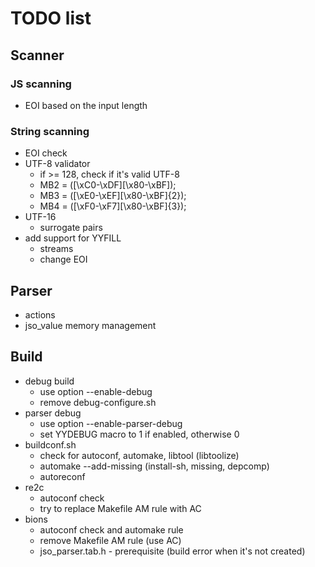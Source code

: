 # TODO list

## Scanner

### JS scanning
- EOI based on the input length

### String scanning
- EOI check
- UTF-8 validator 
  - if >= 128, check if it's valid UTF-8
  - MB2 = ([\xC0-\xDF][\x80-\xBF]);
  - MB3 = ([\xE0-\xEF][\x80-\xBF]{2});
  - MB4 = ([\xF0-\xF7][\x80-\xBF]{3});
- UTF-16
  - surrogate pairs
- add support for YYFILL
  - streams
  - change EOI

## Parser
- actions
- jso_value memory management

## Build
- debug build
  - use option --enable-debug
  - remove debug-configure.sh
- parser debug
  - use option --enable-parser-debug
  - set YYDEBUG macro to 1 if enabled, otherwise 0
- buildconf.sh
  - check for autoconf, automake, libtool (libtoolize)
  - automake --add-missing (install-sh, missing, depcomp)
  - autoreconf
- re2c
  - autoconf check
  - try to replace Makefile AM rule with AC
- bions
  - autoconf check and automake rule
  - remove Makefile AM rule (use AC)
  - jso_parser.tab.h - prerequisite (build error when it's not created)
